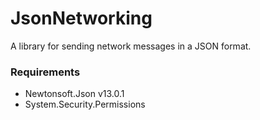 # JsonNetworking
A library for sending network messages in a JSON format.

### Requirements
* Newtonsoft.Json v13.0.1
* System.Security.Permissions
